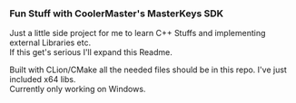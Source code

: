 ### Fun Stuff with CoolerMaster's MasterKeys SDK

Just a little side project for me to learn C++ Stuffs and implementing external Libraries etc.  
If this get's serious I'll expand this Readme. 

Built with CLion/CMake all the needed files should be in this repo. I've just included x64 libs.  
Currently only working on Windows.
